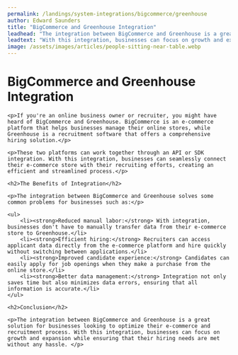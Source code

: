 ```yaml
---
permalink: /landings/system-integrations/bigcommerce/greenhouse
author: Edward Saunders
title: "BigCommerce and Greenhouse Integration"
leadhead: "The integration between BigCommerce and Greenhouse is a great solution for businesses looking to optimize their e-commerce and recruitment process"
leadtext: "With this integration, businesses can focus on growth and expansion while ensuring that their hiring needs are met without any hassle."
image: /assets/images/articles/people-sitting-near-table.webp
---
```

<div class="arttext">	<h1>BigCommerce and Greenhouse Integration</h1>
	
	<p>If you're an online business owner or recruiter, you might have heard of BigCommerce and Greenhouse. BigCommerce is an e-commerce platform that helps businesses manage their online stores, while Greenhouse is a recruitment software that offers a comprehensive hiring solution.</p>

	<p>These two platforms can work together through an API or SDK integration. With this integration, businesses can seamlessly connect their e-commerce store with their recruiting efforts, creating an efficient and streamlined process.</p>

	<h2>The Benefits of Integration</h2>

	<p>The integration between BigCommerce and Greenhouse solves some common problems for businesses such as:</p>

	<ul>
		<li><strong>Reduced manual labor:</strong> With integration, businesses don't have to manually transfer data from their e-commerce store to Greenhouse.</li>
		<li><strong>Efficient hiring:</strong> Recruiters can access applicant data directly from the e-commerce platform and hire quickly without switching between applications.</li>
		<li><strong>Improved candidate experience:</strong> Candidates can easily apply for job openings when they make a purchase from the online store.</li>
		<li><strong>Better data management:</strong> Integration not only saves time but also minimizes data errors, ensuring that all information is accurate.</li>
	</ul>

	<h2>Conclusion</h2>

	<p>The integration between BigCommerce and Greenhouse is a great solution for businesses looking to optimize their e-commerce and recruitment process. With this integration, businesses can focus on growth and expansion while ensuring that their hiring needs are met without any hassle. </p>

</div>